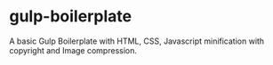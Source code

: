 # gulp-boilerplate
A basic Gulp Boilerplate with HTML, CSS, Javascript minification with copyright and Image compression.

